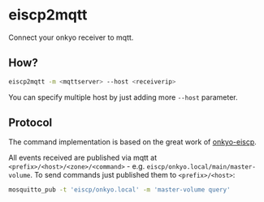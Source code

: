 # eiscp2mqtt

Connect your onkyo receiver to mqtt.

## How?

```sh
eiscp2mqtt -m <mqttserver> --host <receiverip>
```

You can specify multiple host by just adding more `--host` parameter.

## Protocol

The command implementation is based on the great work of [onkyo-eiscp](https://github.com/miracle2k/onkyo-eiscp).

All events received are published via mqtt at `<prefix>/<host>/<zone>/<command>` - e.g. `eiscp/onkyo.local/main/master-volume`. To send commands just published them to `<prefix>/<host>`:

```sh
mosquitto_pub -t 'eiscp/onkyo.local' -m 'master-volume query'
```